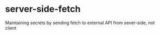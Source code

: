 # server-side-fetch
Maintaining secrets by sending fetch to external API from sever-side, not client
